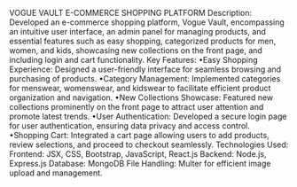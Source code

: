VOGUE VAULT E-COMMERCE SHOPPING PLATFORM
Description: Developed an e-commerce shopping platform, Vogue Vault, encompassing an intuitive user interface, an admin
panel for managing products, and essential features such as easy shopping, categorized products for men, women, and kids,
showcasing new collections on the front page, and including login and cart functionality.
Key Features:
•Easy Shopping Experience: Designed a user-friendly interface for seamless browsing and purchasing of products.
•Category Management: Implemented categories for menswear, womenswear, and kidswear to facilitate efficient product
organization and navigation.
•New Collections Showcase: Featured new collections prominently on the front page to attract user attention and promote
latest trends.
•User Authentication: Developed a secure login page for user authentication, ensuring data privacy and access control.
•Shopping Cart: Integrated a cart page allowing users to add products, review selections, and proceed to checkout
seamlessly.
Technologies Used:
 Frontend: JSX, CSS, Bootstrap, JavaScript, React.js
 Backend: Node.js, Express.js
 Database: MongoDB
 File Handling: Multer for efficient image upload and management.
